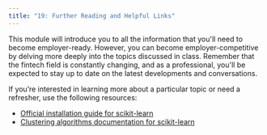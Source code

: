 ```yaml
---
title: "19: Further Reading and Helpful Links"
---
```


<img style="display: none;" src="https://static.bc-edx.com/data/dl-1-2/m19/lms/img/banner.jpg" alt="lesson banner" />

This module will introduce you to all the information that you'll need to become employer-ready. However, you can become employer-competitive by delving more deeply into the topics discussed in class. Remember that the fintech field is constantly changing, and as a professional, you'll be expected to stay up to date on the latest developments and conversations.

If you’re interested in learning more about a particular topic or need a refresher, use the following resources:

* [Official installation guide for scikit-learn](https://scikit-learn.org/stable/install.html)
* [Clustering algorithms documentation for scikit-learn](https://scikit-learn.org/stable/modules/clustering.html#clustering)
